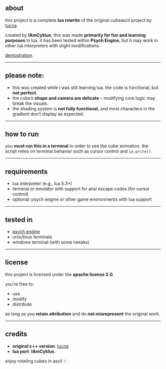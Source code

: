 
## about

this project is a complete **lua rewrite** of the original cubeascii project by [tucna](https://github.com/tucna/Programming_Projects/blob/main/C%2B%2B/CubeASCII.cpp).

created by **IAmCyklus**, this was made **primarily for fun and learning purposes** in lua. it has been tested within **Psych Engine**, but it may work in other lua interpreters with slight modifications.

[demostration](/img/demo.gif).

---

## please note:

- this was created while i was still learning lua. the code is functional, but **not perfect**.
- the cube’s **shape and camera are delicate** – modifying core logic may break the visuals.
- the shading system is **not fully functional**, and most characters in the gradient don’t display as expected.

---

## how to run

you **must run this in a terminal** in order to see the cube animation. the script relies on terminal behavior such as cursor control and `io.write()`.

---

## requirements

- lua interpreter (e.g., lua 5.3+)
- terminal or emulator with support for ansi escape codes (for cursor control)
- optional: psych engine or other game environments with lua support

---

## tested in

- [psych engine](https://github.com/ShadowMario/FNF-PsychEngine)
- unix/linux terminals
- windows terminal (with some tweaks)

---

## license

this project is licensed under the **apache license 2.0**.

you're free to:

- use  
- modify  
- distribute  

as long as you **retain attribution** and do **not misrepresent** the original work.

---

## credits

- **original c++ version**: [tucna](https://github.com/tucna)
- **lua port**: **IAmCyklus**

enjoy rotating cubes in ascii ✨
